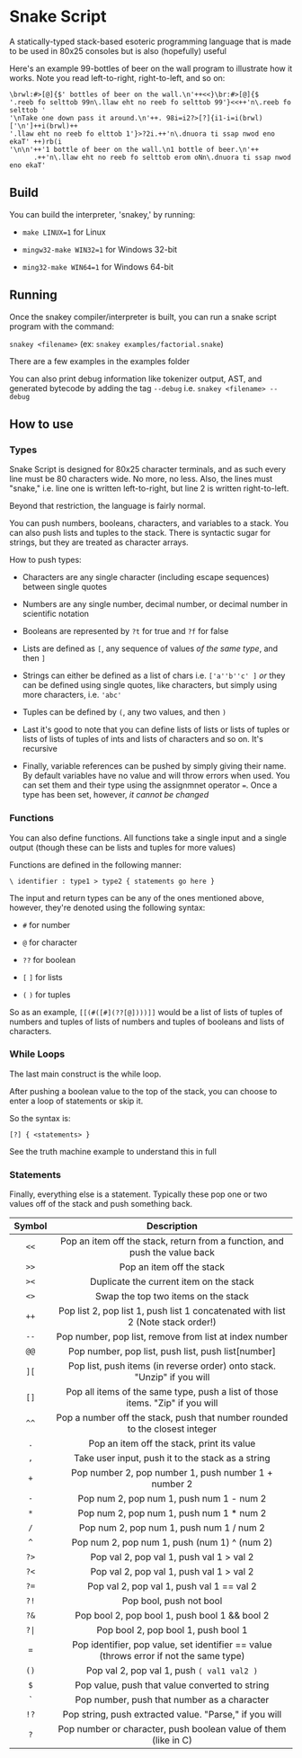 # Snake Script

A statically-typed stack-based esoteric programming language that is made to be used in 80x25 consoles but is also (hopefully) useful

Here's an example 99-bottles of beer on the wall program to illustrate how it works. Note you read left-to-right, right-to-left, and so on:

```
\brwl:#>[@]{$' bottles of beer on the wall.\n'++<<}\br:#>[@]{$                  
'.reeb fo selttob 99n\.llaw eht no reeb fo selttob 99'}<<++'n\.reeb fo selttob '
'\nTake one down pass it around.\n'++. 98i=i2?>[?]{i1-i=i(brwl)['\n']++i(brwl)++
'.llaw eht no reeb fo elttob 1'}>?2i.++'n\.dnuora ti ssap nwod eno ekaT' ++)rb(i
'\n\n'++'1 bottle of beer on the wall.\n1 bottle of beer.\n'++                  
      .++'n\.llaw eht no reeb fo selttob erom oNn\.dnuora ti ssap nwod eno ekaT'
```

## Build

You can build the interpreter, 'snakey,' by running:

 * `make LINUX=1` for Linux
 
 * `mingw32-make WIN32=1` for Windows 32-bit
 
 * `ming32-make WIN64=1` for Windows 64-bit

## Running

Once the snakey compiler/interpreter is built, you can run a snake script program with the command:

`snakey <filename>` (ex: `snakey examples/factorial.snake`)

There are a few examples in the examples folder

You can also print debug information like tokenizer output, AST, and generated bytecode by adding the tag `--debug` i.e. `snakey <filename> --debug`

## How to use

### Types

Snake Script is designed for 80x25 character terminals, and as such every line must be 80 characters wide. No more, no less. Also, the lines must "snake," i.e. line one is written left-to-right, but line 2 is written right-to-left.

Beyond that restriction, the language is fairly normal.

You can push numbers, booleans, characters, and variables to a stack. You can also push lists and tuples to the stack. There is syntactic sugar for strings, but they are treated as character arrays.

How to push types:

 * Characters are any single character (including escape sequences) between single quotes
 
 * Numbers are any single number, decimal number, or decimal number in scientific notation
 
 * Booleans are represented by `?t` for true and `?f` for false
 
 * Lists are defined as `[`, any sequence of values *of the same type*, and then `]`
 
 * Strings can either be defined as a list of chars i.e. `['a''b''c' ]` *or* they can be defined using single quotes, like characters, but simply using more characters, i.e. `'abc'`
 
 * Tuples can be defined by `(`, any two values, and then `)`
 
 * Last it's good to note that you can define lists of lists or lists of tuples or lists of lists of tuples of ints and lists of characters and so on. It's recursive
 
 * Finally, variable references can be pushed by simply giving their name. By default variables have no value and will throw errors when used. You can set them and their type using the assignmnet operator `=`. Once a type has been set, however, *it cannot be changed*

### Functions

You can also define functions. All functions take a single input and a single output (though these can be lists and tuples for more values)

Functions are defined in the following manner:

`\ identifier : type1 > type2 { statements go here }`

The input and return types can be any of the ones mentioned above, however, they're denoted using the following syntax:

 * `#` for number
 
 * `@` for character
 
 * `??` for boolean
 
 * `[` `]` for lists
 
 * `(` `)` for tuples
 
So as an example, `[[(#([#](??[@])))]]` would be a list of lists of tuples of numbers and tuples of lists of numbers and tuples of booleans and lists of characters.

### While Loops

The last main construct is the while loop.

After pushing a boolean value to the top of the stack, you can choose to enter a loop of statements or skip it.

So the syntax is:

`[?] { <statements> }`

See the truth machine example to understand this in full

### Statements

Finally, everything else is a statement. Typically these pop one or two values off of the stack and push something back.

| Symbol | Description |
|:------:|:-----------:|
| `<<` | Pop an item off the stack, return from a function, and push the value back |
| `>>` | Pop an item off the stack |
| `><` | Duplicate the current item on the stack |
| `<>` | Swap the top two items on the stack
| `++` | Pop list 2, pop list 1, push list 1 concatenated with list 2 (Note stack order!) |
| `--` | Pop number, pop list, remove from list at index number |
| `@@` | Pop number, pop list, push list, push list\[number\] |
| `][` | Pop list, push items (in reverse order) onto stack. "Unzip" if you will |
| `[]` | Pop all items of the same type, push a list of those items. "Zip" if you will |
| `^^` | Pop a number off the stack, push that number rounded to the closest integer |
| `.` | Pop an item off the stack, print its value |
| `,` | Take user input, push it to the stack as a string
| `+` | Pop number 2, pop number 1, push number 1 + number 2 |
| `-` | Pop num 2, pop num 1, push num 1 - num 2 |
| `*` | Pop num 2, pop num 1, push num 1 * num 2 |
| `/` | Pop num 2, pop num 1, push num 1 / num 2 |
| `^` | Pop num 2, pop num 1, push (num 1) ^ (num 2) |
| `?>` | Pop val 2, pop val 1, push val 1 > val 2 |
| `?<` | Pop val 2, pop val 1, push val 1 > val 2 |
| `?=` | Pop val 2, pop val 1, push val 1 == val 2 |
| `?!` | Pop bool, push not bool |
| `?&` | Pop bool 2, pop bool 1, push bool 1 && bool 2 |
| `?\|` | Pop bool 2, pop bool 1, push bool 1 || bool 2 |
| `=` | Pop identifier, pop value, set identifier == value (throws error if not the same type) |
| `()` | Pop val 2, pop val 1, push `( val1 val2 )` |
| `$` | Pop value, push that value converted to string |
| \` | Pop number, push that number as a character |
| `!?` | Pop string, push extracted value. "Parse," if you will |
| `?` | Pop number or character, push boolean value of them (like in C) |

